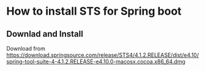 # How to install STS for Spring boot

## Downlad and Install
Download from https://download.springsource.com/release/STS4/4.1.2.RELEASE/dist/e4.10/spring-tool-suite-4-4.1.2.RELEASE-e4.10.0-macosx.cocoa.x86_64.dmg